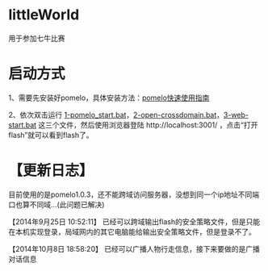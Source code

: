 littleWorld
===========

用于参加七牛比赛

启动方式
===========
1、需要先安装好pomelo，具体安装方法：<a href="https://github.com/NetEase/pomelo/wiki/pomelo%E5%BF%AB%E9%80%9F%E4%BD%BF%E7%94%A8%E6%8C%87%E5%8D%97" target="_blank">pomelo快速使用指南</a>

2、依次双击运行 <a href="#%E5%90%AF%E5%8A%A8%E6%96%B9%E5%BC%8F">1-pomelo_start.bat</a>，<a href="#%E5%90%AF%E5%8A%A8%E6%96%B9%E5%BC%8F">2-open-crossdomain.bat</a>，<a href="#%E5%90%AF%E5%8A%A8%E6%96%B9%E5%BC%8F">3-web-start.bat</a> 这三个文件，然后使用浏览器登陆 http://localhost:3001/ ，点击“打开flash”就可以看到flash了。

【更新日志】
===========

目前使用的是pomelo1.0.3，还不能跨域访问服务器，没想到同一个ip地址不同端口也算不同域...(此问题已解决)

【2014年9月25日 10:52:11】 已经可以跨域输出flash的安全策略文件，但是只能在本机实现登录，局域网内的其它电脑能给输出安全策略文件，但是登录不了。

【2014年10月8日 18:58:20】 已经可以广播人物行走信息，接下来要做的是广播对话信息
